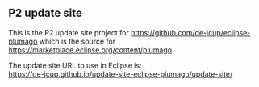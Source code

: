 ## P2 update site

This is the P2 update site project for https://github.com/de-jcup/eclipse-plumago which is the source for https://marketplace.eclipse.org/content/plumago

The update site URL to use in Eclipse is:  
https://de-jcup.github.io/update-site-eclipse-plumago/update-site/
